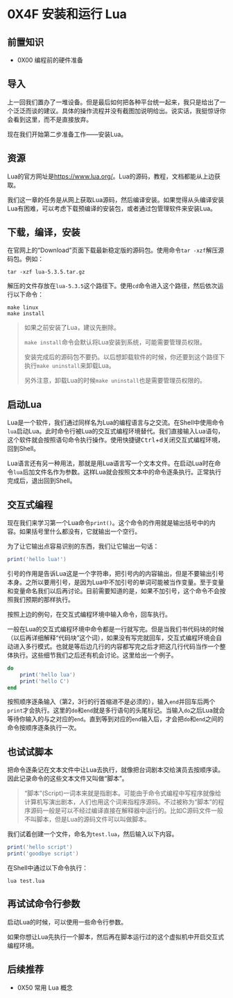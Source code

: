 # 0X4F 安装和运行 Lua

## 前置知识

* 0X00 编程前的硬件准备

## 导入

上一回我们置办了一堆设备。但是最后如何把各种平台统一起来，我只是给出了一个泛泛而谈的建议。具体的操作流程并没有截图加说明给出。说实话，我挺惊讶你会看到这里，而不是直接放弃。

现在我们开始第二步准备工作——安装Lua。

## 资源

Lua的官方网址是<https://www.lua.org/>。Lua的源码，教程，文档都能从上边获取。

我们这一章的任务是从网上获取Lua源码，然后编译安装。如果觉得从头编译安装Lua有困难，可以考虑下载预编译的安装包，或者通过包管理软件来安装Lua。

## 下载，编译，安装

在官网上的“Download”页面下载最新稳定版的源码包。使用命令`tar -xzf`解压源码包。例如：

```shell
tar -xzf lua-5.3.5.tar.gz
```

解压的文件存放在`lua-5.3.5`这个路径下。使用`cd`命令进入这个路径，然后依次运行以下命令：

```shell
make linux
make install
```

> 如果之前安装了Lua，建议先删除。
>
> `make install`命令会默认将Lua安装到系统，可能需要管理员权限。
>
> 安装完成后的源码包不要扔。以后想卸载软件的时候，你还要到这个路径下执行`make uninstall`来卸载Lua。
>
> 另外注意，卸载Lua的时候`make uninstall`也是需要管理员权限的。

## 启动Lua

Lua是一个软件，我们通过同样名为Lua的编程语言与之交流。在Shell中使用命令`lua`启动Lua。此时命令行被Lua的交互式编程环境替代。我们直接输入Lua语句，这个软件就会按照语句命令执行操作。使用快捷键<kbd>Ctrl</kbd>+<kbd>d</kbd>关闭交互式编程环境，回到Shell。

Lua语言还有另一种用法，那就是用Lua语言写一个文本文件。在启动Lua时在命令`lua`后加文件名作为参数。这样Lua就会按照文本中的命令逐条执行。正常执行完成后，退出回到Shell。

## 交互式编程

现在我们来学习第一个Lua命令`print()`。这个命令的作用就是输出括号中的内容。如果括号里什么都没有，它就输出一个空行。

为了让它输出点容易识别的东西，我们让它输出一句话：

```lua
print('hello lua!')
```

引号的作用是告诉Lua这是一个字符串，把引号内的内容输出，但是不要输出引号本身。之所以要用引号，是因为Lua中不加引号的单词可能被当作变量。至于变量和变量命名我们以后再讨论。目前需要知道的是，如果不加引号，这个命令不会按照我们预期的那样执行。

按照上边的例句，在交互式编程环境中输入命令，回车执行。

一般在Lua的交互式编程环境中命令都是一行就写完。但是当我们书代码块的时候（以后再详细解释“代码块”这个词），如果没有写完就回车，交互式编程环境会自动进入多行模式。也就是等后边几行的内容都写完之后才把这几行代码当作一个整体执行。这些细节我们之后还有机会讨论。这里给出一个例子。

```lua
do
    print('hello lua')
    print('hello C')
end
```

按照顺序逐条输入（第2，3行的行首缩进不是必须的），输入`end`并回车后两个`print`才会执行。这里的`do`和`end`就是多行语句的头尾标记。当输入`do`之后Lua就会等待你输入的与之对应的`end`。直到等到对应的`end`输入后，才会把`do`和`end`之间的命令按顺序逐条执行一次。

## 也试试脚本

把命令逐条记在文本文件中让Lua去执行，就像把台词剧本交给演员去按顺序读。因此记录命令的这些文本文件又叫做“脚本”。

> “脚本”(Script)一词本来就是指剧本。可能由于命令式编程中写程序就像给计算机写演出剧本，人们也用这个词来指程序源码。不过被称为“脚本”的程序源码一般是可以不经过编译直接在解释器中运行的。比如C源码文件一般不叫脚本，但是Lua的源码文件可以叫做脚本。

我们试着创建一个文件，命名为`test.lua`，然后输入以下内容。

```lua
print('hello script')
print('goodbye script')
```

在Shell中通过以下命令执行：

```shell
lua test.lua
```

## 再试试命令行参数

启动Lua的时候，可以使用一些命令行参数。

如果你想让Lua先执行一个脚本，然后再在脚本运行过的这个虚拟机中开启交互式编程环境。

## 后续推荐

* 0X50 常用 Lua 概念
